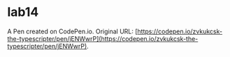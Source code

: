 # lab14

A Pen created on CodePen.io. Original URL: [https://codepen.io/zvkukcsk-the-typescripter/pen/jENWwrP](https://codepen.io/zvkukcsk-the-typescripter/pen/jENWwrP).

